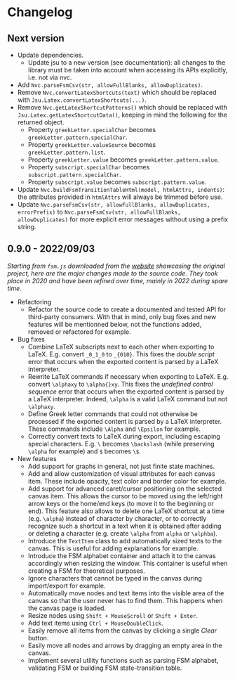 # Changelog

## Next version

- Update dependencies.
    - Update jsu to a new version (see documentation): all changes to the
    library must be taken into account when accessing its APIs explicitly, i.e.
    not via nvc.
- Add `Nvc.parseFsmCsv(str, allowFullBlanks, allowDuplicates)`.
- Remove `Nvc.convertLatexShortcuts(text)` which should be replaced with `Jsu.Latex.convertLatexShortcuts(...)`.
- Remove `Nvc.getLatexShortcutPatterns()` which should be replaced with `Jsu.Latex.getLatexShortcutData()`,
keeping in mind the following for the returned object.
    - Property `greekLetter.specialChar` becomes `greekLetter.pattern.specialChar`.
    - Property `greekLetter.valueSource` becomes `greekLetter.pattern.list`.
    - Property `greekLetter.value`       becomes `greekLetter.pattern.value`.
    - Property `subscript.specialChar`   becomes `subscript.pattern.specialChar`.
    - Property `subscript.value`         becomes `subscript.pattern.value`.
- Update `Nvc.buildFsmTransitionTableHtml(model, htmlAttrs, indents)`: the
attributes provided in `htmlAttrs` will always be trimmed before use.
- Update `Nvc.parseFsmCsv(str, allowFullBlanks, allowDuplicates, errorPrefix)`
to `Nvc.parseFsmCsv(str, allowFullBlanks, allowDuplicates)` for more explicit
error messages without using a prefix string.

## 0.9.0 - 2022/09/03

*Starting from `fsm.js` downloaded from the [website](https://madebyevan.com/fsm/)
showcasing the original project, here are the major changes made to the source
code. They took place in 2020 and have been refined over time, mainly in 2022
during spare time.*

- Refactoring
    - Refactor the source code to create a documented and tested API for
    third-party consumers. With that in mind, only bug fixes and new features
    will be mentionned below, not the functions added, removed or refactored for
    example.
- Bug fixes
    - Combine LaTeX subscripts next to each other when exporting to LaTeX. E.g.
    convert `_0_1_0` to `_{010}`. This fixes the *double script* error that
    occurs when the exported content is parsed by a LaTeX interpreter.
    - Rewrite LaTeX commands if necessary when exporting to LaTeX. E.g. convert
    `\alphaxy` to `\alpha{}xy`. This fixes the *undefined control sequence*
    error that occurs when the exported content is parsed by a LaTeX
    interpreter. Indeed, `\alpha` is a valid LaTeX command but not `\alphaxy`.
    - Define Greek letter commands that could not otherwise be processed if the
    exported content is parsed by a LaTeX interpreter. These commands include
    `\Alpha` and `\Epsilon` for example.
    - Correctly convert texts to LaTeX during export, including escaping special
    characters. E.g. `\` becomes `\backslash` (while preserving `\alpha` for
    example) and `$` becomes `\$`.
- New features
    - Add support for graphs in general, not just finite state machines.
    - Add and allow customization of visual attributes for each canvas item.
    These include opacity, text color and border color for example.
    - Add support for advanced caret/cursor positioning on the selected canvas
    item. This allows the cursor to be moved using the left/right arrow keys or
    the home/end keys (to move it to the beginning or end). This feature also
    allows to delete one LaTeX shortcut at a time (e.g. `\alpha`) instead of
    character by character, or to correctly recognize such a shortcut in a text
    when it is obtained after adding or deleting a character (e.g. create `\alpha`
    from `alpha` or `\alphba`).
    - Introduce the `TextItem` class to add automatically sized texts to the
    canvas. This is useful for adding explanations for example.
    - Introduce the FSM alphabet container and attach it to the canvas
    accordingly when resizing the window. This container is useful when creating
    a FSM for theoretical purposes.
    - Ignore characters that cannot be typed in the canvas during import/export
    for example.
    - Automatically move nodes and text items into the visible area of the
    canvas so that the user never has to find them. This happens when the canvas
    page is loaded.
    - Resize nodes using `Shift + MouseScroll` or `Shift + Enter`.
    - Add text items using `Ctrl + MouseDoubleClick`.
    - Easily remove all items from the canvas by clicking a single *Clear*
    button.
    - Easily move all nodes and arrows by dragging an empty area in the canvas.
    - Implement several utility functions such as parsing FSM alphabet,
    validating FSM or building FSM state-transition table.
